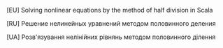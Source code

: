 [EU] Solving nonlinear equations by the method of half division in Scala

[RU] Решение нелинейных уравнений методом половинного деления

[UA] Розв'язування нелінійних рівнянь методом половинного ділення


